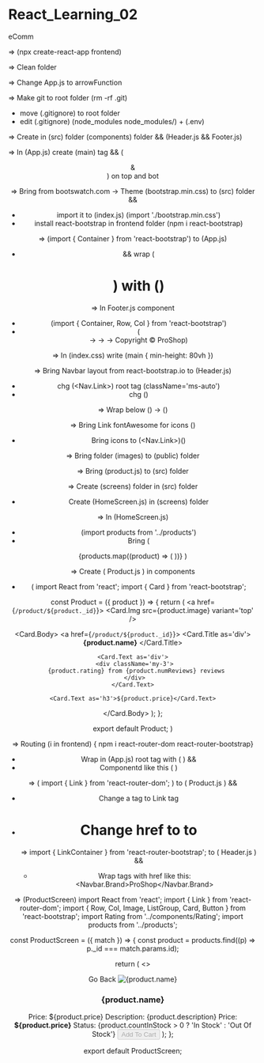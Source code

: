 # React_Learning_02

eComm

=> (npx create-react-app frontend)

=> Clean folder

=> Change App.js to arrowFunction

=> Make git to root folder (rm -rf .git)

- move (.gitignore) to root folder
- edit (.gitignore) (node_modules
  node_modules/) + (.env)

=> Create in (src) folder (components) folder && (Header.js && Footer.js)

=> In (App.js) create (main) tag && (<Header /> & <Footer />) on top and bot

=> Bring from bootswatch.com -> Theme (bootstrap.min.css) to (src) folder &&

- import it to (index.js) (import './bootstrap.min.css')
- install react-bootstrap in frontend folder (npm i react-bootstrap)

=> (import { Container } from 'react-bootstrap') to (App.js)

- && wrap (<h1>) with (<Container>)

=> In Footer.js component

- (import { Container, Row, Col } from 'react-bootstrap')
- (<footer> -> <Container> -> <Row> -> <Col className='text-center py-3'>Copyright &copy; ProShop</Col>)

=> In (index.css) write (main { min-height: 80vh })

=> Bring Navbar layout from react-bootstrap.io to (Header.js)

- chg (<Nav.Link>) root tag (className='ms-auto')
- chg (<Navbar bg='dark' variant='dark' expand='lg' collapseOnSelect>)

=> Wrap below (<Navbar>) -> (<Container>)

=> Bring Link fontAwesome for icons (<link rel="stylesheet" href="https://cdnjs.cloudflare.com/ajax/libs/font-awesome/5.15.3/css/all.min.css" integrity="sha512-iBBXm8fW90+nuLcSKlbmrPcLa0OT92xO1BIsZ+ywDWZCvqsWgccV3gFoRBv0z+8dLJgyAHIhR35VZc2oM/gI1w==" crossorigin="anonymous" referrerpolicy="no-referrer" />)

- Bring icons to (<Nav.Link>)(<i className='fas fa-shopping-cart'></i>)

=> Bring folder (images) to (public) folder

=> Bring (product.js) to (src) folder

=> Create (screens) folder in (src) folder

- Create (HomeScreen.js) in (screens) folder

=> In (HomeScreen.js)

- (import products from '../products')
- Bring (
<Row>
{products.map((product) => (
 <Col sm={12} md={6} lg={4} xl={3}>
 <Product product={product} />
 </Col>
 ))}
 </Row> )

=> Create ( Product.js ) in components

- (
  import React from 'react';
  import { Card } from 'react-bootstrap';

const Product = ({ product }) => {
return (
<Card className='my-3 p-3 rounded'>
<a href={`/product/${product._id}`}>
<Card.Img src={product.image} variant='top' />
</a>

<Card.Body>
<a href={`/product/${product._id}`}>
<Card.Title as='div'>
<strong>{product.name}</strong>
</Card.Title>
</a>

    <Card.Text as='div'>
     <div className='my-3'>
      {product.rating} from {product.numReviews} reviews
     </div>
    </Card.Text>

    <Card.Text as='h3'>${product.price}</Card.Text>

</Card.Body>
</Card>
);
};

export default Product;
)

=> Routing (i in frontend)
{ npm i react-router-dom react-router-bootstrap}

- Wrap in (App.js) root tag with ( <Router> ) &&
- Componentd like this ( <Route path='/' component={HomeScreen} exact /> )

=> ( import { Link } from 'react-router-dom'; ) to ( Product.js ) &&

- Change a tag to Link tag
- # Change href to to

  => import { LinkContainer } from 'react-router-bootstrap'; to ( Header.js ) &&

  - Wrap tags with href like this:
    <LinkContainer to='/'>
    <Navbar.Brand>ProShop</Navbar.Brand>
    </LinkContainer>

=> (ProductScreen)
import React from 'react';
import { Link } from 'react-router-dom';
import { Row, Col, Image, ListGroup, Card, Button } from 'react-bootstrap';
import Rating from '../components/Rating';
import products from '../products';

const ProductScreen = ({ match }) => {
const product = products.find((p) => p.\_id === match.params.id);

return (
<>

   <Link className='btn btn-light my-3' to='/'>
    Go Back
   </Link>
   <Row>
    <Col md={6}>
     <Image src={product.image} alt={product.name} fluid />
    </Col>
    <Col md={3}>
     <ListGroup variant='flush'>
      <ListGroup.Item>
       <h3>{product.name}</h3>
      </ListGroup.Item>
      <ListGroup.Item>
       <Rating value={product.rating} text={`${product.numReviews} reviews`} />
      </ListGroup.Item>
      <ListGroup.Item>Price: ${product.price}</ListGroup.Item>
      <ListGroup.Item>Description: {product.description}</ListGroup.Item>
     </ListGroup>
    </Col>
    <Col md={3}>
     <Card>
      <ListGroup variant='flush'>
       <ListGroup.Item>
        <Row>
         <Col>Price:</Col>
         <Col>
          <strong>${product.price}</strong>
         </Col>
        </Row>
       </ListGroup.Item>
       <ListGroup.Item>
        <Row>
         <Col>Status:</Col>
         <Col>{product.countInStock > 0 ? 'In Stock' : 'Out Of Stock'}</Col>
        </Row>
       </ListGroup.Item>
       <ListGroup.Item>
        <Button
         className='btn-block'
         type='button'
         disabled={product.countInStock === 0}>
         Add To Cart
        </Button>
       </ListGroup.Item>
      </ListGroup>
     </Card>
    </Col>
   </Row>
  </>
 );
};

export default ProductScreen;
